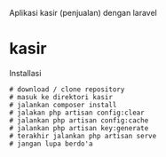 Aplikasi kasir (penjualan) dengan laravel
# kasir

Installasi

	# download / clone repository
	# masuk ke direktori kasir 
	# jalankan composer install
	# jalakan php artisan config:clear
	# jalankan php artisan config:cache
	# jalankan php artisan key:generate
	# terakhir jalankan php artisan serve
	# jangan lupa berdo'a


